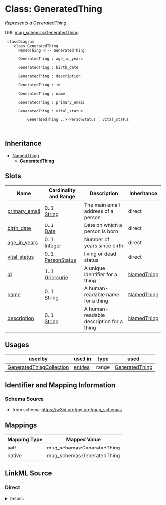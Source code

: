# Class: GeneratedThing
_Represents a GeneratedThing_




URI: [mug_schemas:GeneratedThing](https://w3id.org/my-org/mug_schemas/GeneratedThing)



```mermaid
 classDiagram
    class GeneratedThing
      NamedThing <|-- GeneratedThing
      
      GeneratedThing : age_in_years
        
      GeneratedThing : birth_date
        
      GeneratedThing : description
        
      GeneratedThing : id
        
      GeneratedThing : name
        
      GeneratedThing : primary_email
        
      GeneratedThing : vital_status
        
          GeneratedThing ..> PersonStatus : vital_status
        
      
```





## Inheritance
* [NamedThing](NamedThing.md)
    * **GeneratedThing**



## Slots

| Name | Cardinality and Range | Description | Inheritance |
| ---  | --- | --- | --- |
| [primary_email](primary_email.md) | 0..1 <br/> [String](String.md) | The main email address of a person | direct |
| [birth_date](birth_date.md) | 0..1 <br/> [Date](Date.md) | Date on which a person is born | direct |
| [age_in_years](age_in_years.md) | 0..1 <br/> [Integer](Integer.md) | Number of years since birth | direct |
| [vital_status](vital_status.md) | 0..1 <br/> [PersonStatus](PersonStatus.md) | living or dead status | direct |
| [id](id.md) | 1..1 <br/> [Uriorcurie](Uriorcurie.md) | A unique identifier for a thing | [NamedThing](NamedThing.md) |
| [name](name.md) | 0..1 <br/> [String](String.md) | A human-readable name for a thing | [NamedThing](NamedThing.md) |
| [description](description.md) | 0..1 <br/> [String](String.md) | A human-readable description for a thing | [NamedThing](NamedThing.md) |





## Usages

| used by | used in | type | used |
| ---  | --- | --- | --- |
| [GeneratedThingCollection](GeneratedThingCollection.md) | [entries](entries.md) | range | [GeneratedThing](GeneratedThing.md) |






## Identifier and Mapping Information







### Schema Source


* from schema: https://w3id.org/my-org/mug_schemas





## Mappings

| Mapping Type | Mapped Value |
| ---  | ---  |
| self | mug_schemas:GeneratedThing |
| native | mug_schemas:GeneratedThing |





## LinkML Source

<!-- TODO: investigate https://stackoverflow.com/questions/37606292/how-to-create-tabbed-code-blocks-in-mkdocs-or-sphinx -->

### Direct

<details>
```yaml
name: GeneratedThing
description: Represents a GeneratedThing
from_schema: https://w3id.org/my-org/mug_schemas
rank: 1000
is_a: NamedThing
slots:
- primary_email
- birth_date
- age_in_years
- vital_status
slot_usage:
  primary_email:
    name: primary_email
    domain_of:
    - GeneratedThing
    pattern: ^\S+@[\S+\.]+\S+

```
</details>

### Induced

<details>
```yaml
name: GeneratedThing
description: Represents a GeneratedThing
from_schema: https://w3id.org/my-org/mug_schemas
rank: 1000
is_a: NamedThing
slot_usage:
  primary_email:
    name: primary_email
    domain_of:
    - GeneratedThing
    pattern: ^\S+@[\S+\.]+\S+
attributes:
  primary_email:
    name: primary_email
    description: The main email address of a person
    from_schema: https://w3id.org/my-org/mug_schemas
    rank: 1000
    slot_uri: schema:email
    alias: primary_email
    owner: GeneratedThing
    domain_of:
    - GeneratedThing
    range: string
    pattern: ^\S+@[\S+\.]+\S+
  birth_date:
    name: birth_date
    description: Date on which a person is born
    from_schema: https://w3id.org/my-org/mug_schemas
    rank: 1000
    slot_uri: schema:birthDate
    alias: birth_date
    owner: GeneratedThing
    domain_of:
    - GeneratedThing
    range: date
  age_in_years:
    name: age_in_years
    description: Number of years since birth
    from_schema: https://w3id.org/my-org/mug_schemas
    rank: 1000
    alias: age_in_years
    owner: GeneratedThing
    domain_of:
    - GeneratedThing
    range: integer
  vital_status:
    name: vital_status
    description: living or dead status
    from_schema: https://w3id.org/my-org/mug_schemas
    rank: 1000
    alias: vital_status
    owner: GeneratedThing
    domain_of:
    - GeneratedThing
    range: PersonStatus
  id:
    name: id
    description: A unique identifier for a thing
    from_schema: https://w3id.org/my-org/mug_schemas
    rank: 1000
    slot_uri: schema:identifier
    identifier: true
    alias: id
    owner: GeneratedThing
    domain_of:
    - NamedThing
    range: uriorcurie
  name:
    name: name
    description: A human-readable name for a thing
    from_schema: https://w3id.org/my-org/mug_schemas
    rank: 1000
    slot_uri: schema:name
    alias: name
    owner: GeneratedThing
    domain_of:
    - NamedThing
    range: string
  description:
    name: description
    description: A human-readable description for a thing
    from_schema: https://w3id.org/my-org/mug_schemas
    rank: 1000
    slot_uri: schema:description
    alias: description
    owner: GeneratedThing
    domain_of:
    - NamedThing
    range: string

```
</details>